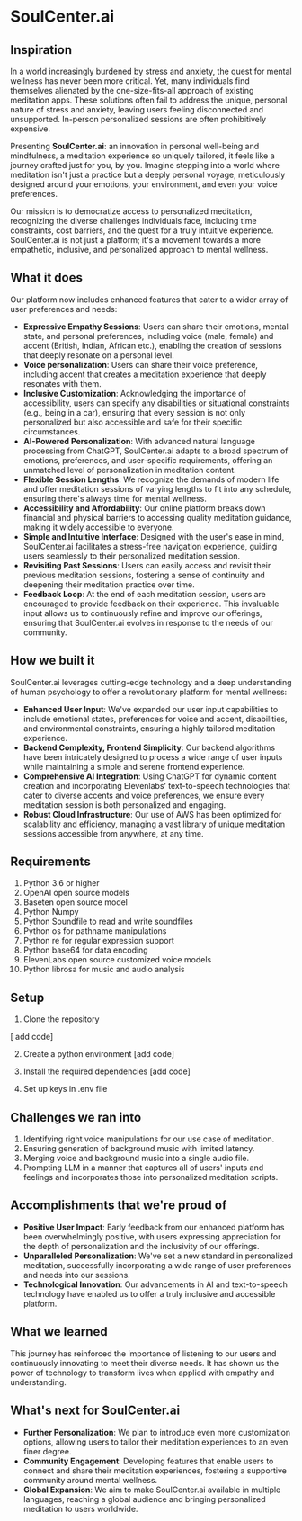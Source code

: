 # SoulCenter.ai

## Inspiration

In a world increasingly burdened by stress and anxiety, the quest for mental wellness has never been more critical. Yet, many individuals find themselves alienated by the one-size-fits-all approach of existing meditation apps. These solutions often fail to address the unique, personal nature of stress and anxiety, leaving users feeling disconnected and unsupported. In-person personalized sessions are often prohibitively expensive. 

Presenting **SoulCenter.ai**: an innovation in personal well-being and mindfulness, a meditation experience so uniquely tailored, it feels like a journey crafted just for you, by you. Imagine stepping into a world where meditation isn't just a practice but a deeply personal voyage, meticulously designed around your emotions, your environment, and even your voice preferences.

Our mission is to democratize access to personalized meditation, recognizing the diverse challenges individuals face, including time constraints, cost barriers, and the quest for a truly intuitive experience. SoulCenter.ai is not just a platform; it's a movement towards a more empathetic, inclusive, and personalized approach to mental wellness.

## What it does

Our platform now includes enhanced features that cater to a wider array of user preferences and needs:

- **Expressive Empathy Sessions**: Users can share their emotions, mental state, and personal preferences, including voice (male, female) and accent (British, Indian, African etc.), enabling the creation of sessions that deeply resonate on a personal level.
- **Voice personalization**: Users can share their voice preference, including accent that creates a meditation experience that deeply resonates with them.
- **Inclusive Customization**: Acknowledging the importance of accessibility, users can specify any disabilities or situational constraints (e.g., being in a car), ensuring that every session is not only personalized but also accessible and safe for their specific circumstances.
- **AI-Powered Personalization**: With advanced natural language processing from ChatGPT, SoulCenter.ai adapts to a broad spectrum of emotions, preferences, and user-specific requirements, offering an unmatched level of personalization in meditation content.
- **Flexible Session Lengths**: We recognize the demands of modern life and offer meditation sessions of varying lengths to fit into any schedule, ensuring there's always time for mental wellness.
- **Accessibility and Affordability**: Our online platform breaks down financial and physical barriers to accessing quality meditation guidance, making it widely accessible to everyone.
- **Simple and Intuitive Interface**: Designed with the user's ease in mind, SoulCenter.ai facilitates a stress-free navigation experience, guiding users seamlessly to their personalized meditation session.
- **Revisiting Past Sessions**: Users can easily access and revisit their previous meditation sessions, fostering a sense of continuity and deepening their meditation practice over time.
- **Feedback Loop**: At the end of each meditation session, users are encouraged to provide feedback on their experience. This invaluable input allows us to continuously refine and improve our offerings, ensuring that SoulCenter.ai evolves in response to the needs of our community.

## How we built it

SoulCenter.ai leverages cutting-edge technology and a deep understanding of human psychology to offer a revolutionary platform for mental wellness:

- **Enhanced User Input**: We've expanded our user input capabilities to include emotional states, preferences for voice and accent, disabilities, and environmental constraints, ensuring a highly tailored meditation experience.
- **Backend Complexity, Frontend Simplicity**: Our backend algorithms have been intricately designed to process a wide range of user inputs while maintaining a simple and serene frontend experience.
- **Comprehensive AI Integration**: Using ChatGPT for dynamic content creation and incorporating Elevenlabs’ text-to-speech technologies that cater to diverse accents and voice preferences, we ensure every meditation session is both personalized and engaging.
- **Robust Cloud Infrastructure**: Our use of AWS has been optimized for scalability and efficiency, managing a vast library of unique meditation sessions accessible from anywhere, at any time.

## Requirements

1. Python 3.6 or higher
2. OpenAI open source models
3. Baseten open source model
4. Python Numpy
5. Python Soundfile to read and write soundfiles
6. Python os for pathname manipulations
7. Python re for regular expression support
8. Python base64 for data encoding
9. ElevenLabs open source customized voice models
10. Python librosa for music and audio analysis

## Setup

1.	Clone the repository

[ add code]

2.	Create a python environment
[add code]

3.	Install the required dependencies
[add code]

4.	Set up keys in .env file

## Challenges we ran into

1. Identifying right voice manipulations for our use case of meditation.
2. Ensuring generation of background music with limited latency.
3. Merging voice and background music into a single audio file.
4. Prompting LLM in a manner that captures all of users' inputs and feelings and incorporates those into personalized meditation scripts.

## Accomplishments that we're proud of

- **Positive User Impact**: Early feedback from our enhanced platform has been overwhelmingly positive, with users expressing appreciation for the depth of personalization and the inclusivity of our offerings.
- **Unparalleled Personalization**: We've set a new standard in personalized meditation, successfully incorporating a wide range of user preferences and needs into our sessions.
- **Technological Innovation**: Our advancements in AI and text-to-speech technology have enabled us to offer a truly inclusive and accessible platform.

## What we learned

This journey has reinforced the importance of listening to our users and continuously innovating to meet their diverse needs. It has shown us the power of technology to transform lives when applied with empathy and understanding.

## What's next for SoulCenter.ai

- **Further Personalization**: We plan to introduce even more customization options, allowing users to tailor their meditation experiences to an even finer degree.
- **Community Engagement**: Developing features that enable users to connect and share their meditation experiences, fostering a supportive community around mental wellness.
- **Global Expansion**: We aim to make SoulCenter.ai available in multiple languages, reaching a global audience and bringing personalized meditation to users worldwide.
